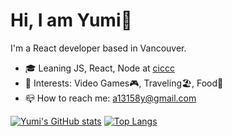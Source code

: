 # Hi, I am Yumi👋
I'm a React developer based in Vancouver.

- 🎓 Leaning JS, React, Node at [ciccc](https://ciccc.ca/)
- 💓 Interests: Video Games🎮, Traveling🏖, Food🍖
- 📪 How to reach me: a13158y@gmail.com

[![Yumi's GitHub stats](https://github-readme-stats.vercel.app/api?username=YumiKimbara&theme=react&show_icons=true)](https://github.com/YumiKimbara/github-readme-stats)
[![Top Langs](https://github-readme-stats.vercel.app/api/top-langs/?username=YumiKimbara&theme=react&show_icons=true&layout=compact)](https://github.com/YumiKimbara/github-readme-stats)
